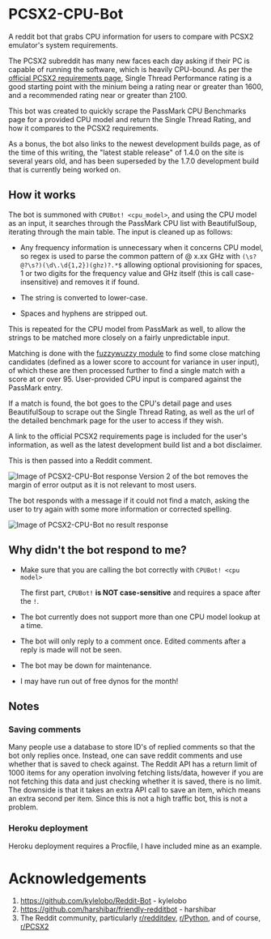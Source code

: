 # PCSX2-CPU-Bot
A reddit bot that grabs CPU information for users to compare with PCSX2 emulator's system requirements.

The PCSX2 subreddit has many new faces each day asking if their PC is capable of running the software, which is heavily CPU-bound. As per the [official PCSX2 requirements page](https://pcsx2.net/getting-started.html), Single Thread Performance rating is a good starting point with the minium being a rating near or greater than 1600, and a recommended rating near or greater than 2100.

This bot was created to quickly scrape the PassMark CPU Benchmarks page for a provided CPU model and return the Single Thread Rating, and how it compares to the PCSX2 requirements.

As a bonus, the bot also links to the newest development builds page, as of the time of this writing, the "latest stable release" of 1.4.0 on the site is several years old, and has been superseded by the 1.7.0 development build that is currently being worked on.

## How it works
The bot is summoned with `CPUBot! <cpu_model>`, and using the CPU model as an input, it searches through the PassMark CPU list with BeautifulSoup, iterating through the main table. The input is cleaned up as follows:

 * Any frequency information is unnecessary when it concerns CPU model, so regex is used to parse the common pattern of @ x.xx GHz with `(\s?@?\s?)(\d\.\d{1,2})(ghz)?.*$` allowing optional provisioning for spaces, 1 or two digits for the frequency value and GHz itself (this is call case-insensitive) and removes it if found.

 * The string is converted to lower-case.

 * Spaces and hyphens are stripped out.

 This is repeated for the CPU model from PassMark as well, to allow the strings to be matched more closely on a fairly unpredictable input.

Matching is done with the [fuzzywuzzy module](https://github.com/seatgeek/fuzzywuzzy) to find some close matching candidates (defined as a lower score to account for variance in user input), of which these are then processed further to find a single match with a score at or over 95. User-provided CPU input is compared against the PassMark entry.

If a match is found, the bot goes to the CPU's detail page and uses BeautifulSoup to scrape out the Single Thread Rating, as well as the url of the detailed benchmark page for the user to access if they wish.

A link to the official PCSX2 requirements page is included for the user's information, as well as the latest development build list and a bot disclaimer.

This is then passed into a Reddit comment.

![Image of PCSX2-CPU-Bot response](https://i.imgur.com/ieB5eir.png)
Version 2 of the bot removes the margin of error output as it is not relevant to most users.

The bot responds with a message if it could not find a match, asking the user to try again with some more information or corrected spelling.

![Image of PCSX2-CPU-Bot no result response](https://i.imgur.com/Q3jkUf2.png)

## Why didn't the bot respond to me?

* Make sure that you are calling the bot correctly with `CPUBot! <cpu model>`

  The first part, `CPUBot!` **is NOT case-sensitive** and requires a space after the `!`.

* The bot currently does not support more than one CPU model lookup at a time.

* The bot will only reply to a comment once. Edited comments after a reply is made will not be seen.

* The bot may be down for maintenance.

* I may have run out of free dynos for the month!

## Notes

### Saving comments
Many people use a database to store ID's of replied comments so that the bot only replies once. Instead, one can save reddit comments and use whether that is saved to check against. The Reddit API has a return limit of 1000 items for any operation involving fetching lists/data, however if you are not fetching this data and just checking whether it is saved, there is no limit. The downside is that it takes an extra API call to save an item, which means an extra second per item. Since this is not a high traffic bot, this is not a problem.

### Heroku deployment

Heroku deployment requires a Procfile, I have included mine as an example.

# Acknowledgements

1. https://github.com/kylelobo/Reddit-Bot - kylelobo
2. https://github.com/harshibar/friendly-redditbot - harshibar
3. The Reddit community, particularly [r/redditdev](https://old.reddit.com/r/redditdev/), [r/Python](https://old.reddit.com/r/python/), and of course, [r/PCSX2](https://old.reddit.com/r/pcsx2/)
